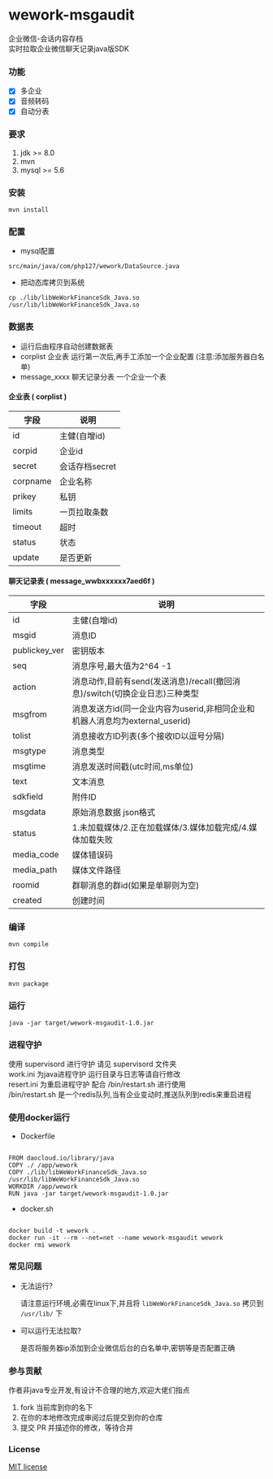 # wework-msgaudit

企业微信-会话内容存档     
实时拉取企业微信聊天记录java版SDK

### 功能

- [x] 多企业
- [x] 音频转码
- [x] 自动分表

### 要求

1. jdk >= 8.0
2. mvn
3. mysql >= 5.6

### 安装

```shell script
mvn install
```

### 配置

- mysql配置

```shell script
src/main/java/com/php127/wework/DataSource.java
```

- 把动态库拷贝到系统

```shell script
cp ./lib/libWeWorkFinanceSdk_Java.so /usr/lib/libWeWorkFinanceSdk_Java.so
```

### 数据表

- 运行后由程序自动创建数据表
- corplist 企业表 运行第一次后,再手工添加一个企业配置 (注意:添加服务器白名单)  
- message_xxxx 聊天记录分表 一个企业一个表

#### 企业表 ( corplist )

|字段|说明|
|---|---|
|id|主健(自增id)|
|corpid|企业id|
|secret|会话存档secret|
|corpname|企业名称|
|prikey|私钥|
|limits|一页拉取条数|
|timeout|超时|
|status|状态|
|update|是否更新|


#### 聊天记录表 ( message_wwbxxxxxx7aed6f )

|字段|说明|
|---|---|
|id|主健(自增id)|
|msgid | 消息ID|
|publickey_ver | 密钥版本|
|seq | 消息序号,最大值为2^64 -1|
|action |消息动作,目前有send(发送消息)/recall(撤回消息)/switch(切换企业日志)三种类型|
|msgfrom |消息发送方id(同一企业内容为userid,非相同企业和机器人消息均为external_userid)|
|tolist |消息接收方ID列表(多个接收ID以逗号分隔)|
|msgtype |消息类型|
|msgtime |消息发送时间戳(utc时间,ms单位)|
|text |文本消息|
|sdkfield |附件ID|
|msgdata |原始消息数据 json格式|
|status |1.未加载媒体/2.正在加载媒体/3.媒体加载完成/4.媒体加载失败|
|media_code |媒体错误码|
|media_path |媒体文件路径|
|roomid |群聊消息的群id(如果是单聊则为空)|
|created |创建时间|


### 编译

```shell script
mvn compile
```

### 打包

```shell script
mvn package
```

### 运行

```shell script
java -jar target/wework-msgaudit-1.0.jar
```

### 进程守护

使用 supervisord 进行守护 请见 supervisord 文件夹      
work.ini 为java进程守护 运行目录与日志等请自行修改    
resert.ini 为重启进程守护 配合 /bin/restart.sh 进行使用      
/bin/restart.sh 是一个redis队列,当有企业变动时,推送队列到redis来重启进程      

### 使用docker运行

- Dockerfile
```shell script

FROM daocloud.io/library/java
COPY ./ /app/wework
COPY ./lib/libWeWorkFinanceSdk_Java.so /usr/lib/libWeWorkFinanceSdk_Java.so
WORKDIR /app/wework
RUN java -jar target/wework-msgaudit-1.0.jar

```

- docker.sh

```shell script

docker build -t wework .
docker run -it --rm --net=net --name wework-msgaudit wework
docker rmi wework

```
###  常见问题

- 无法运行?

    请注意运行环境,必需在linux下,并且将 `libWeWorkFinanceSdk_Java.so` 拷贝到 `/usr/lib/` 下

- 可以运行无法拉取?

    是否将服务器ip添加到企业微信后台的白名单中,密钥等是否配置正确


###  参与贡献

作者非java专业开发,有设计不合理的地方,欢迎大佬们指点

1. fork 当前库到你的名下
2. 在你的本地修改完成审阅过后提交到你的仓库
3. 提交 PR 并描述你的修改，等待合并

###  License

[MIT license](https://opensource.org/licenses/MIT)
